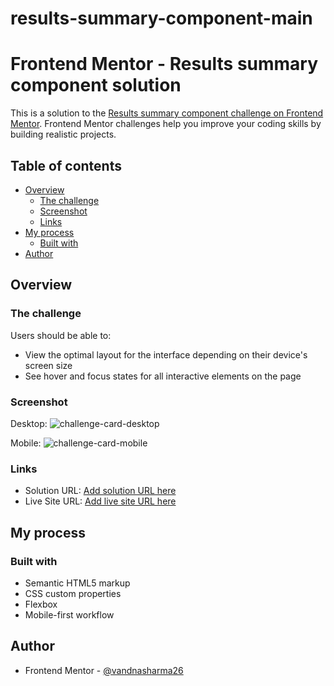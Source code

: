 # results-summary-component-main
# Frontend Mentor - Results summary component solution

This is a solution to the [Results summary component challenge on Frontend Mentor](https://www.frontendmentor.io/challenges/results-summary-component-CE_K6s0maV). Frontend Mentor challenges help you improve your coding skills by building realistic projects. 

## Table of contents

- [Overview](#overview)
  - [The challenge](#the-challenge)
  - [Screenshot](#screenshot)
  - [Links](#links)
- [My process](#my-process)
  - [Built with](#built-with)
- [Author](#author)

## Overview

### The challenge

Users should be able to:

- View the optimal layout for the interface depending on their device's screen size
- See hover and focus states for all interactive elements on the page

### Screenshot
Desktop:
![challenge-card-desktop](https://github.com/vandnasharma26/results-summary-component-main/assets/86317804/5c9d3d4f-5115-4857-b170-8078171d5a1f)

Mobile:
![challenge-card-mobile](https://github.com/vandnasharma26/results-summary-component-main/assets/86317804/c230668b-8904-443c-995c-28a304a19be7)


### Links

- Solution URL: [Add solution URL here](https://your-solution-url.com)
- Live Site URL: [Add live site URL here](https://your-live-site-url.com)

## My process

### Built with

- Semantic HTML5 markup
- CSS custom properties
- Flexbox
- Mobile-first workflow


## Author
- Frontend Mentor - [@vandnasharma26](https://www.frontendmentor.io/profile/vandnasharma26)
